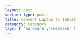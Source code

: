 ```yaml
---
layout: post
section-type: post
title: Convert Laptop to Tablet
category: Category
tags: [ 'hardware','research' ]
---
```

<!-- Place this tag in your head or just before your close body tag. -->
<script type="text/javascript" src="https://apis.google.com/js/plusone.js"></script>

<!-- Place this tag where you want the widget to render. -->
<div class="g-post" data-href="https://plus.google.com/115988942600478124988/posts/WEvwYg8Nazb"></div>
